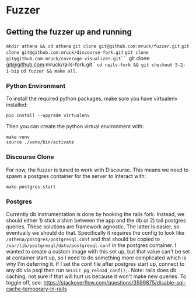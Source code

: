 # Fuzzer

## Getting the fuzzer up and running
`mkdir athena && cd athena`
`git clone git@github.com:mruck/fuzzer.git`
`git clone git@github.com:mruck/discourse-fork.git`
`git clone git@github.com:mruck/coverage-visualizer.git``
`git clone git@github.com:mruck/rails-fork.git``
`cd rails-fork && git checkout 5-2-1-bip`
`cd fuzzer && make all`.

### Python Environment
To install the required python packages, make sure you have virtualenv installed:
```
pip install --upgrade virtualenv
```
Then you can create the python virtual environment with:
```
make venv
source ./venv/bin/activate
```

### Discourse Clone
For now, the fuzzer is tuned to work with Discourse. This means we need to spawn a
postgres container for the server to interact with:
```
make postgres-start
```
### Postgres
Currently db instrumentation is done by hooking the rails fork.  Instead, we
should either 1) stick a shim between the app and the db or 2) tail postgres
queries.  These solutions are framework agnostic.  The latter is easier, so
eventually we should do that.  Specifically it requires the config to look like
`/athena/postgres/postgresql.conf` and that should be copied to
`/var/lib/postgresql/data/postgresql.conf` in the postgres container. I wanted to create
a custom image with this set up, but that value can't be set at container start up,
so I need to do something more complicated which is why I'm deferring it.  If I
set the conf file after postgres start up, connect to any db via psql then run
` SELECT pg_reload_conf(); `.
Note: rails does db caching, not sure if that will hurt us because it won't make new
queries.  To toggle off, see:
https://stackoverflow.com/questions/3599875/disable-sql-cache-temporary-in-rails
